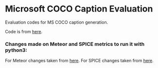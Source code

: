 Microsoft COCO Caption Evaluation
===================

Evaluation codes for MS COCO caption generation.

Code is from [here](https://github.com/peteanderson80/coco-caption/tree/487327f71e0a0304ce180275481168d2bc72b06c).

### Changes made on Meteor and SPICE metrics to run it with python3:
For Meteor changes taken from [here](https://github.com/salaniz/pycocoevalcap/tree/master/meteor).
For SPICE changes taken from [here](https://github.com/ozancaglayan/coco-caption/tree/master/pycocoevalcap/spice).
